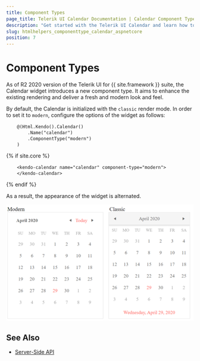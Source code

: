 ```yaml
---
title: Component Types
page_title: Telerik UI Calendar Documentation | Calendar Component Types | Telerik UI
description: "Get started with the Telerik UI Calendar and learn how to enable the modern component type."
slug: htmlhelpers_componenttype_calendar_aspnetcore 
position: 7
---
```


# Component Types

As of R2 2020 version of the Telerik UI for {{ site.framework }} suite, the Calendar widget introduces a new component type. It aims to enhance the existing rendering and deliver a fresh and modern look and feel. 

By default, the Calendar is initialized with the `classic` render mode. In order to set it to `modern`, configure the options of the widget as follows:

```HtmlHelper
    @(Html.Kendo().Calendar()
        .Name("calendar")
        .ComponentType("modern")
    )
```
{% if site.core %}
```TagHelper
    <kendo-calendar name="calendar" component-type="modern">
    </kendo-calendar>
```
{% endif %}

As a result, the appearance of the widget is alternated. 

![{{ site.product_short }} Comparison between the component types](../../../images/classic-modern-calendar-rendering.png)

## See Also

* [Server-Side API](/api/calendar)
